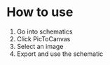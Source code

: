 # How to use
1. Go into schematics
2. Click PicToCanvas
3. Select an image
4. Export and use the schematic
